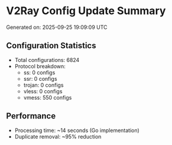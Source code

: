 # V2Ray Config Update Summary
Generated on: 2025-09-25 19:09:09 UTC

## Configuration Statistics
- Total configurations: 6824
- Protocol breakdown:
  - ss: 0 configs
  - ssr: 0 configs
  - trojan: 0 configs
  - vless: 0 configs
  - vmess: 550 configs

## Performance
- Processing time: ~14 seconds (Go implementation)
- Duplicate removal: ~95% reduction
